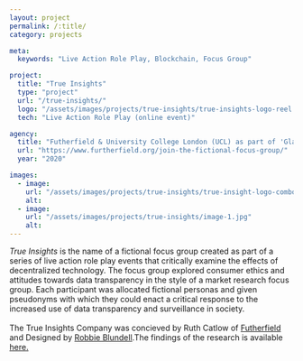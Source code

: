 ```yaml
---
layout: project
permalink: /:title/
category: projects

meta:
  keywords: "Live Action Role Play, Blockchain, Focus Group"

project:
  title: "True Insights"
  type: "project"
  url: "/true-insights/"
  logo: "/assets/images/projects/true-insights/true-insights-logo-reel.gif"
  tech: "Live Action Role Play (online event)"

agency:
  title: "Futherfield & University College London (UCL) as part of 'Glass Houses'"
  url: "https://www.furtherfield.org/join-the-fictional-focus-group/"
  year: "2020"

images:
  - image:
    url: "/assets/images/projects/true-insights/true-insight-logo-combo.png"
    alt:
  - image:
    url: "/assets/images/projects/true-insights/image-1.jpg"
    alt:
---
```

<p><i>True Insights</i> is the name of a fictional focus group created as part of a series of live action role play events that critically examine the effects of decentralized technology. The focus group explored consumer ethics and attitudes towards data transparency in the style of a market research focus group. Each participant was allocated fictional personas and given pseudonyms with which they could enact a critical response to the increased use of data transparency and surveillance in society. 
<br>
<br>
The True Insights Company was concieved by Ruth Catlow of <a href="https://www.furtherfield.org/">Futherfield</a> and Designed by <a href="https://r-b.site/"> Robbie Blundell</a>.The findings of the research is available <a href="http://glass-houses.cs.ucl.ac.uk/">here.</a> 
<br>
